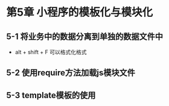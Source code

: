 # 第5章 小程序的模板化与模块化

## 5-1 将业务中的数据分离到单独的数据文件中

- alt + shift + F 可以格式化格式

## 5-2 使用require方法加载js模块文件

## 5-3 template模板的使用
